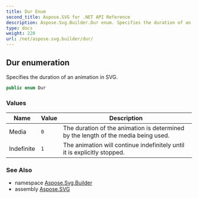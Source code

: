 ```yaml
---
title: Dur Enum
second_title: Aspose.SVG for .NET API Reference
description: Aspose.Svg.Builder.Dur enum. Specifies the duration of an animation in SVG
type: docs
weight: 220
url: /net/aspose.svg.builder/dur/
---
```

## Dur enumeration

Specifies the duration of an animation in SVG.

```csharp
public enum Dur
```

### Values

| Name | Value | Description |
| --- | --- | --- |
| Media | `0` | The duration of the animation is determined by the length of the media being used. |
| Indefinite | `1` | The animation will continue indefinitely until it is explicitly stopped. |

### See Also

* namespace [Aspose.Svg.Builder](../../aspose.svg.builder/)
* assembly [Aspose.SVG](../../)
